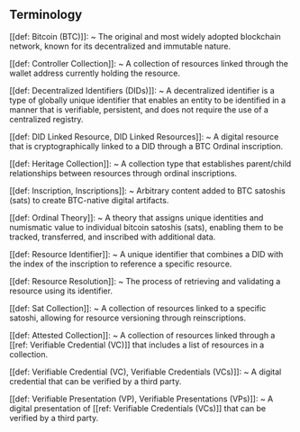 ## Terminology

[[def: Bitcoin (BTC)]]:
~ The original and most widely adopted blockchain network, known for its decentralized and immutable nature.

[[def: Controller Collection]]:
~ A collection of resources linked through the wallet address currently holding the resource.

[[def: Decentralized Identifiers (DIDs)]]:
~ A decentralized identifier is a type of globally unique identifier that enables an entity to be identified in a manner that is verifiable, persistent, and does not require the use of a centralized registry.

[[def: DID Linked Resource, DID Linked Resources]]:
~ A digital resource that is cryptographically linked to a DID through a BTC Ordinal inscription.

[[def: Heritage Collection]]:
~ A collection type that establishes parent/child relationships between resources through ordinal inscriptions.

[[def: Inscription, Inscriptions]]:
~ Arbitrary content added to BTC satoshis (sats) to create BTC-native digital artifacts.

[[def: Ordinal Theory]]:
~ A theory that assigns unique identities and numismatic value to individual bitcoin satoshis (sats), enabling them to be tracked, transferred, and inscribed with additional data.

[[def: Resource Identifier]]:
~ A unique identifier that combines a DID with the index of the inscription to reference a specific resource.

[[def: Resource Resolution]]:
~ The process of retrieving and validating a resource using its identifier.

[[def: Sat Collection]]:
~ A collection of resources linked to a specific satoshi, allowing for resource versioning through reinscriptions.

[[def: Attested Collection]]:
~ A collection of resources linked through a [[ref: Verifiable Credential (VC)]] that includes a list of resources in a collection.

[[def: Verifiable Credential (VC), Verifiable Credentials (VCs)]]:
~ A digital credential that can be verified by a third party.

[[def: Verifiable Presentation (VP), Verifiable Presentations (VPs)]]:
~ A digital presentation of [[ref: Verifiable Credentials (VCs)]] that can be verified by a third party.